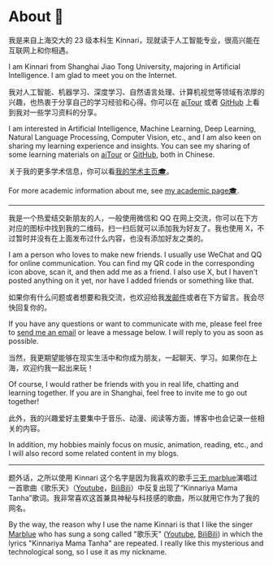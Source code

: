 # About 🥳

我是来自上海交大的 23 级本科生 Kinnari，现就读于人工智能专业，很高兴能在互联网上和你相遇。

I am Kinnari from Shanghai Jiao Tong University, majoring in Artificial Intelligence. I am glad to meet you on the Internet.

我对人工智能、机器学习、深度学习、自然语言处理、计算机视觉等领域有浓厚的兴趣，也热衷于分享自己的学习经验和心得。你可以在 [aiTour](https://aitour.icu/) 或者 [GitHub](https://github.com/KinnariyaMamaTanha/aiTour/) 上看到我对一些学习资料的分享。

I am interested in Artificial Intelligence, Machine Learning, Deep Learning, Natural Language Processing, Computer Vision, etc., and I am also keen on sharing my learning experience and insights. You can see my sharing of some learning materials on [aiTour](https://aitour.icu/) or [GitHub](https://github.com/KinnariyaMamaTanha/aiTour/), both in Chinese.

关于我的更多学术信息，你可以看[我的学术主页🎓](academy.md)。

For more academic information about me, see [my academic page🎓](./academy.md).

---

我是一个热爱结交新朋友的人，一般使用微信和 QQ 在网上交流，你可以在下方对应的图标中找到我的二维码，扫一扫后就可以添加我为好友了。我也使用 X，不过暂时并没有在上面发布过什么内容，也没有添加好友之类的。

I am a person who loves to make new friends. I usually use WeChat and QQ for online communication. You can find my QR code in the corresponding icon above, scan it, and then add me as a friend. I also use X, but I haven't posted anything on it yet, nor have I added friends or something like that.

如果你有什么问题或者想要和我交流，也欢迎给我[发邮件](mailto:2823324228@qq.com)或者在下方留言。我会尽快回复你的。

If you have any questions or want to communicate with me, please feel free to [send me an email](mailto:2823324228@qq.com) or leave a message below. I will reply to you as soon as possible.

当然，我更期望能够在现实生活中和你成为朋友，一起聊天、学习。如果你在上海，欢迎约我一起出来玩！

Of course, I would rather be friends with you in real life, chatting and learning together. If you are in Shanghai, feel free to invite me to go out together!

此外，我的兴趣爱好主要集中于音乐、动漫、阅读等方面，博客中也会记录一些相关的内容。

In addition, my hobbies mainly focus on music, animation, reading, etc., and I will also record some related content in my blogs.

---

题外话，之所以使用 Kinnari 这个名字是因为我喜欢的歌手[三无 marblue](https://space.bilibili.com/284120/)演唱过一首歌曲《歌乐天》（[Youtube](https://youtu.be/m-UhtKnaLQU?si=mLW5d3w0orEojeEG)，[BiliBili](https://www.bilibili.com/video/BV1hf4y1w7DE/?share_source=copy_web&vd_source=c9e11661823ca4062db1ef99f7e0eee1)）中反复出现了“Kinnariya Mama Tanha”歌词。我非常喜欢这首兼具神秘与科技感的歌曲，所以就用它作为了我的网名。

By the way, the reason why I use the name Kinnari is that I like the singer [Marblue](https://space.bilibili.com/284120/) who has sung a song called "歌乐天" ([Youtube](https://youtu.be/m-UhtKnaLQU?si=mLW5d3w0orEojeEG), [BiliBili](https://www.bilibili.com/video/BV1hf4y1w7DE/?share_source=copy_web&vd_source=c9e11661823ca4062db1ef99f7e0eee1)) in which the lyrics "Kinnariya Mama Tanha" are repeated. I really like this mysterious and technological song, so I use it as my nickname.
